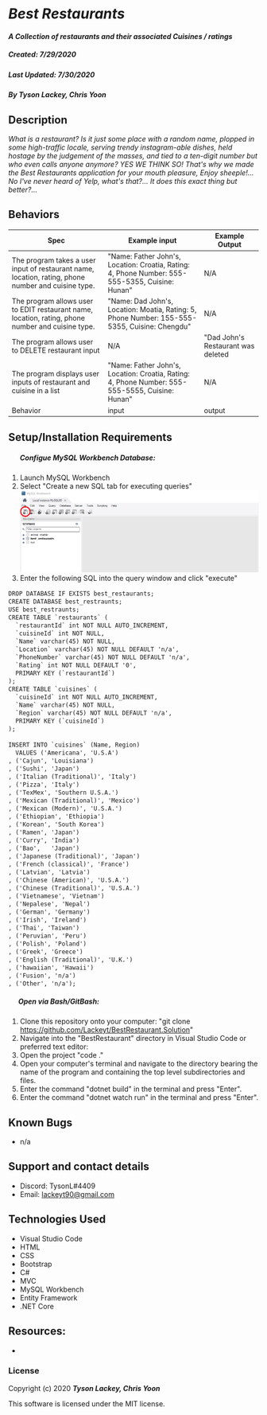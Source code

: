 #  _Best Restaurants_

#### _A Collection of restaurants and their associated Cuisines / ratings_
##### __Created:__ 7/29/2020
##### __Last Updated:__ 7/30/2020 
##### By _**Tyson Lackey, Chris Yoon**_  


## Description

_What is a restaurant? Is it just some place with a random name, plopped in some high-traffic locale, serving trendy instagram-able dishes, held hostage by the judgement of the masses, and tied to a ten-digit number but who even calls anyone anymore? YES WE THINK SO! That's why we made the Best Restaurants application for your mouth pleasure, Enjoy sheeple!... No I've never heard of Yelp, what's that?... It does this exact thing but better?..._

## Behaviors

| Spec| Example input | Example Output
| ----------- | ----------- | ----------- |
| The program takes a user input of restaurant name, location, rating, phone number and cuisine type. | "Name: Father John's, Location: Croatia, Rating: 4, Phone Number: 555-555-5355, Cuisine: Hunan" | N/A |
| The program allows user to EDIT restaurant name, location, rating, phone number and cuisine type. | "Name: Dad John's, Location: Moatia, Rating: 5, Phone Number: 155-555-5355, Cuisine: Chengdu" | N/A |
| The program allows user to DELETE restaurant input | N/A | "Dad John's Restaurant was deleted |
| The program displays user inputs of restaurant and cuisine in a list | "Name: Father John's, Location: Croatia, Rating: 4, Phone Number: 555-555-5555, Cuisine: Hunan" | N/A |
| Behavior | input | output |


## Setup/Installation Requirements

##### &nbsp;&nbsp;&nbsp;&nbsp;&nbsp;&nbsp; Configue MySQL Workbench Database:
1. Launch MySQL Workbench
2. Select "Create a new SQL tab for executing queries"
![NewQuery](./BestRestaurant/wwwroot/assets/images/readme/NewQuery.PNG)
3. Enter the following SQL into the query window and click "execute"

```
DROP DATABASE IF EXISTS best_restaurants;
CREATE DATABASE best_restraunts;
USE best_restraunts;
CREATE TABLE `restaurants` (
  `restaurantId` int NOT NULL AUTO_INCREMENT,
  `cuisineId` int NOT NULL,
  `Name` varchar(45) NOT NULL,
  `Location` varchar(45) NOT NULL DEFAULT 'n/a',
  `PhoneNumber` varchar(45) NOT NULL DEFAULT 'n/a',
  `Rating` int NOT NULL DEFAULT '0',
  PRIMARY KEY (`restaurantId`)
);
CREATE TABLE `cuisines` (
  `cuisineId` int NOT NULL AUTO_INCREMENT,
  `Name` varchar(45) NOT NULL,
  `Region` varchar(45) NOT NULL DEFAULT 'n/a',
  PRIMARY KEY (`cuisineId`)
);

INSERT INTO `cuisines` (Name, Region)
  VALUES ('Americana', 'U.S.A')
, ('Cajun', 'Louisiana')
, ('Sushi', 'Japan')
, ('Italian (Traditional)', 'Italy')
, ('Pizza', 'Italy')
, ('TexMex', 'Southern U.S.A.')
, ('Mexican (Traditional)', 'Mexico')
, ('Mexican (Modern)', 'U.S.A.')
, ('Ethiopian', 'Ethiopia')
, ('Korean', 'South Korea')
, ('Ramen', 'Japan')
, ('Curry', 'India')
, ('Bao',	'Japan')
, ('Japanese (Traditional)', 'Japan')
, ('French (classical)', 'France')
, ('Latvian', 'Latvia')
, ('Chinese (American)', 'U.S.A.')
, ('Chinese (Traditional)', 'U.S.A.')
, ('Vietnamese', 'Vietnam')
, ('Nepalese', 'Nepal')
, ('German', 'Germany')
, ('Irish', 'Ireland')
, ('Thai', 'Taiwan')
, ('Peruvian', 'Peru')
, ('Polish', 'Poland')
, ('Greek', 'Greece')
, ('English (Traditional)', 'U.K.')
, ('hawaiian', 'Hawaii')
, ('Fusion', 'n/a')
, ('Other', 'n/a');
```

##### &nbsp;&nbsp;&nbsp;&nbsp;&nbsp;&nbsp;Open via Bash/GitBash:

1. Clone this repository onto your computer:
    "git clone https://github.com/Lackeyt/BestRestaurant.Solution"
2. Navigate into the "BestRestaurant" directory in Visual Studio Code or preferred text editor:
3. Open the project
    "code ."
4. Open your computer's terminal and navigate to the directory bearing the name of the program and containing the top level subdirectories and files.
5. Enter the command "dotnet build" in the terminal and press "Enter".
6. Enter the command "dotnet watch run" in the terminal and press "Enter".

## Known Bugs

* n/a

## Support and contact details

* Discord: TysonL#4409
* Email: lackeyt90@gmail.com


## Technologies Used

* Visual Studio Code
* HTML
* CSS
* Bootstrap
* C#
* MVC
* MySQL Workbench
* Entity Framework
* .NET Core

## Resources:

* 

### License

Copyright (c) 2020 **_Tyson Lackey, Chris Yoon_**

This software is licensed under the MIT license.